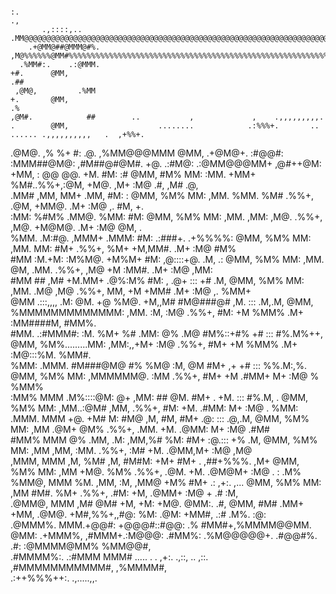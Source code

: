                                                                                                                                                                                                      
                                                                                                                                                                                                        
                                                                                                                                                                                                        
                                                                                                                                                                                                        
                                                                                                                                                                                                        
                                                                                           :.                                                                                               .,          
           .,::::,..                                                                      .MM@@@@@@@@@@@@@@@@@@@@@@@@@@@@@@@@@@@@@@@@@@@@@@@@@@@@@@@@@@@@@@@@@@@@@@@@@@@@@@@@@@@@@@@@@@@@@@@M#          
        .+@MM@##@MMM@#%.                                                                  ,M@%%%%%%@MM#%%%%%%%%%%%%%%%%%%%%%%%%%%%%%%%%%%%%%%%%%%%%%%%%%%%%%%%%%%%%%%%%%%%%%%%%%%%%%%%%%%%#MM#          
      .%MM#:.    .:@MMM.                                                                  +#.      @MM,                                                                                    .##          
     ,@M@,         .%MM                                                                   +.       @MM,                                                                                     .%          
    ,@M#.            ##        ..           ,             ,    .,,,,,,,,,.                .        @MM,                    ........            .:%%%+.       ..         ...... .,,,,,,,,,,   .  ,+%%+.  
   .@M@.             ,%        %+           #:           .@.   ,%MM@@@MMM                          @MM, .+@M@+.     :#@@#: :MMM##@M@:        ,#M##@#@M#.     +@.        .:#M@: .:@MM@@@MM+    ,@#++@M:  
   +MM,               :        @@           @@.          +M.     #M:   :#                          @MM,   #M%         MM:   :MM.  +MM+      %M#..%%+,:@M,    +M@.         ,M+    :M@   .#,   ,M#   .@,  
  .MM#                        ,MM,          MM+         .MM,     #M:    :                          @MM,   %M%         MM:   ,MM.   %MM.    %M#  .%%+, .@M,   +MM@.        .M+    :M@    ,.   #M,    +.  
  :MM:                        %#M%         .MM@.        %MM:     #M:                               @MM,   %M%         MM:   ,MM.   ,MM:   ,M@.  .%%+,  ,M@.  +M@M@.       .M+    :M@         @M,    .   
  %MM.                       .M:#@.        ,MMM+       .MMM:     #M:          .:###+. .+%%%%:      @MM,   %M%         MM:   ,MM.    MM:   #M+   .%%+,   %M+  +M,MM#.      .M+    :M@         #M%        
  #MM                        :M.+M:        :M%M@.      +M%M+     #M:         ,@::::+@. .M, .:      @MM,   %M%         MM:   ,MM.    @M,  .MM.   .%%+,   ,M@  +M :MM#.     .M+    :M@         ,MM:       
  #MM                        ## ,M#        +M.MM+     .@%:M%     #M:    ,   .@+ ::: +# .M,         @MM,   %M%         MM:   ,MM.   .M@   ,M@    .%%+,    MM, +M  +MM#     .M+    :M@    ,.    %MM+      
  @MM            .:::,,,,   .M:  @M.       +@ %M@.    +M,,M#     #M@###@#   ,M. ::: .M,.M,         @MM,   %MMMMMMMMMMMMM:   ,MM.   :M,   :M@    .%%+,    #M: +M   %MM%    .M+    :MM####M,     #MM%.    
  #MM.           .:#MMM#:   :M.  %M+       %# .MM:    @% .M@     #M%::+#%   +#  :::  #%.M%++,      @MM,   %M%.........MM:   ,MM:,,+M+    :M@    .%%+,    #M+ +M    %MM%   .M+    :M@:::%M.      %MM#.   
  %MM:             .MMM.    #M###@M@       #%  %M@   :M,  @M     #M+   ,+   +#  :::  %%.M:,%.      @MM,   %M%         MM:   ,MMMMMM@.    :MM    .%%+,    #M+ +M    .#MM+   M+    :M@    %        %MM%   
  :MM%              MMM    .M%::::@M:      @+  ,MM:  ##   @M.    #M+    .   +M. :::  #%.M, .       @MM,   %M%         MM:   ,MM..:@M#    ,MM,   .%%+,    #M: +M.    .#MM:  M+    :M@    .         %MM:  
  .MMM.             MMM    +@.    +M#      M:   #M@ ,M,   #M,    #M+        .@: ::: .@,.M,         @MM,   %M%         MM:   ,MM   .@M+    @M%   .%%+,   .MM. +M.     .@MM: M+    :M@              .#M#  
   #MM%             MMM    @%     .MM,    .M:   ,MM,%#    %M:    #M+         :@.::: +% .M,         @MM,   %M%         MM:   ,MM    ,MM,   :MM.  .%%+,   :M#  +M.      .@MM,M+    :M@               ,M@  
   ,MMM,            MMM   ,M,      %M#    ,M,    #M#M:    +M+    #M+     .    ,##+%%%. ,M+         @MM,   %M%         MM:   ,MM     +M@.   %M%  .%%+,  .@M.  +M.       .@M@M+    :M@     .   :     .M%  
    %MM@,           MMM   %M.      ,MM,   :M,    ,MM@     +M%    #M+    .:      ,+:.   ,...        @MM,   %M%         MM:   ,MM      #M#.   %M+ .%%+, .#M:   +M,        .@MM+    :M@     +  .#     :M,  
    .@MM@,          MMM  ,M#        @M#   +M,     +M:     +M@.   @MM:. .#,                         @MM,   #M#        .MM+   +MM,     .@M@.   +M#,%%+,,#@:    %M:         .@M:    +MM#, .:#  .M%.  :@:   
     .@MMM%.        MMM.+@@#:      +@@@#::#@@:    .%      #MM#+,%MMMM@@MM.                         @MM: .+MMM%,     ,#MMM+.:M@@@:     .#MM%:  .%M@@@@@+.   .#@@#%.        .#:   :@MMMM@MM%   %MM@@#,    
      .#MMMM%:.  .:#MMM                                                                            MMM#  .....           . .            ,+:.    .,::,                      ..                 ,::.      
        ,#MMMMMMMMMMM#,                                                                          ,%MMMM#,                                                                                               
          .:++%%%++:.                                                                           .,.....,,.                                                                                              
                                                                                                                                                                                                        
                                                                                                                                                                                                        
                                                                                                                                                                                                        
                                                                                                                                                                                                        
                                                                                                                                                                                                        
                                                                                                                                                                                                        
                                                                                                                                                                                                        
                                                                                                                                                                                                        
                                                                                                                                                                                                        
                                                                                                                                                                                                        
                                                                                                                                                                                                        
                                                                                                                                                                                                        

